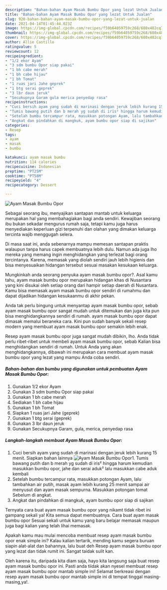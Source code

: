 ```yaml
---
description: "Bahan-bahan Ayam Masak Bumbu Opor yang lezat Untuk Jualan"
title: "Bahan-bahan Ayam Masak Bumbu Opor yang lezat Untuk Jualan"
slug: 920-bahan-bahan-ayam-masak-bumbu-opor-yang-lezat-untuk-jualan
date: 2021-04-14T01:45:44.023Z
image: https://img-global.cpcdn.com/recipes/f59b64059759c268/680x482cq70/ayam-masak-bumbu-opor-foto-resep-utama.jpg
thumbnail: https://img-global.cpcdn.com/recipes/f59b64059759c268/680x482cq70/ayam-masak-bumbu-opor-foto-resep-utama.jpg
cover: https://img-global.cpcdn.com/recipes/f59b64059759c268/680x482cq70/ayam-masak-bumbu-opor-foto-resep-utama.jpg
author: Allie Castillo
ratingvalue: 5
reviewcount: 12
recipeingredient:
- "1/2 ekor Ayam"
- "3 sdm bumbu Opor siap pakai"
- "1 bh cabe merah"
- "1 bh cabe hijau"
- "1 bh Tomat"
- "1 ruas jari Jahe geprek"
- "1 btg serai geprek"
- "3 lbr daun jeruk"
- "Secukupnya Garam gula merica penyedap rasa"
recipeinstructions:
- "Cuci bersih ayam yang sudah di marinasi dengan jeruk lebih kurang 15 menit. Siapkan bahan lainnya"
- "Tumis bawang putih dan b merah yg sudah di iris² hingga harum kemudian masukkan bumbu opor, jahe dan serai aduk² lalu masukkan cabe aduk kembali"
- "Setelah bumbu tercampur rata, masukkan potongan Ayam, lalu tambahkan air putih, masak ayam lebih kurang 25 menit sampai air menyusut dan ayam masak sempurna. Masukkan potongan tomat Sebelum di angkat."
- "Angkat dan pindahkan di mangkuk, ayam bumbu opor siap di sajikan"
categories:
- Resep
tags:
- ayam
- masak
- bumbu

katakunci: ayam masak bumbu 
nutrition: 114 calories
recipecuisine: Indonesian
preptime: "PT25M"
cooktime: "PT58M"
recipeyield: "4"
recipecategory: Dessert

---
```



![Ayam Masak Bumbu Opor](https://img-global.cpcdn.com/recipes/f59b64059759c268/680x482cq70/ayam-masak-bumbu-opor-foto-resep-utama.jpg)

Sebagai seorang ibu, menyajikan santapan mantab untuk keluarga merupakan hal yang membahagiakan bagi anda sendiri. Kewajiban seorang ibu bukan sekadar mengurus rumah saja, tetapi kamu juga harus menyediakan keperluan gizi terpenuhi dan olahan yang dimakan keluarga tercinta wajib menggugah selera.

Di masa  saat ini, anda sebenarnya mampu memesan santapan praktis walaupun tanpa harus capek membuatnya lebih dulu. Namun ada juga lho mereka yang memang ingin menghidangkan yang terlezat bagi orang tercintanya. Karena, memasak yang diolah sendiri jauh lebih higienis dan bisa menyesuaikan hidangan tersebut sesuai masakan kesukaan keluarga. 



Mungkinkah anda seorang penyuka ayam masak bumbu opor?. Asal kamu tahu, ayam masak bumbu opor merupakan hidangan khas di Nusantara yang kini disukai oleh setiap orang dari hampir setiap daerah di Nusantara. Kamu bisa memasak ayam masak bumbu opor sendiri di rumahmu dan dapat dijadikan hidangan kesukaanmu di akhir pekan.

Anda tak perlu bingung untuk menyantap ayam masak bumbu opor, sebab ayam masak bumbu opor sangat mudah untuk ditemukan dan juga kita pun bisa menghidangkannya sendiri di rumah. ayam masak bumbu opor dapat dimasak memalui beraneka cara. Kini pun sudah banyak sekali resep modern yang membuat ayam masak bumbu opor semakin lebih enak.

Resep ayam masak bumbu opor juga sangat mudah dibikin, lho. Anda tidak perlu ribet-ribet untuk membeli ayam masak bumbu opor, sebab Kalian bisa menghidangkan sendiri di rumah. Untuk Anda yang akan menghidangkannya, dibawah ini merupakan cara membuat ayam masak bumbu opor yang lezat yang mampu Anda coba sendiri.

<!--inarticleads1-->

##### Bahan-bahan dan bumbu yang digunakan untuk pembuatan Ayam Masak Bumbu Opor:

1. Gunakan 1/2 ekor Ayam
1. Gunakan 3 sdm bumbu Opor siap pakai
1. Gunakan 1 bh cabe merah
1. Sediakan 1 bh cabe hijau
1. Gunakan 1 bh Tomat
1. Siapkan 1 ruas jari Jahe (geprek)
1. Gunakan 1 btg serai (geprek)
1. Gunakan 3 lbr daun jeruk
1. Gunakan Secukupnya Garam, gula, merica, penyedap rasa




<!--inarticleads2-->

##### Langkah-langkah membuat Ayam Masak Bumbu Opor:

1. Cuci bersih ayam yang sudah di marinasi dengan jeruk lebih kurang 15 menit. Siapkan bahan lainnya
<img src="https://img-global.cpcdn.com/steps/c085dccf7b068416/160x128cq70/ayam-masak-bumbu-opor-langkah-memasak-1-foto.jpg" alt="Ayam Masak Bumbu Opor">1. Tumis bawang putih dan b merah yg sudah di iris² hingga harum kemudian masukkan bumbu opor, jahe dan serai aduk² lalu masukkan cabe aduk kembali
1. Setelah bumbu tercampur rata, masukkan potongan Ayam, lalu tambahkan air putih, masak ayam lebih kurang 25 menit sampai air menyusut dan ayam masak sempurna. Masukkan potongan tomat Sebelum di angkat.
1. Angkat dan pindahkan di mangkuk, ayam bumbu opor siap di sajikan




Ternyata cara buat ayam masak bumbu opor yang nikamt tidak ribet ini gampang sekali ya! Kita semua dapat membuatnya. Cara buat ayam masak bumbu opor Sesuai sekali untuk kamu yang baru belajar memasak maupun juga bagi kalian yang telah lihai memasak.

Apakah kamu mau mulai mencoba membuat resep ayam masak bumbu opor enak simple ini? Kalau kalian tertarik, mending kamu segera buruan siapin alat-alat dan bahannya, lalu buat deh Resep ayam masak bumbu opor yang lezat dan tidak rumit ini. Sangat taidak sulit kan. 

Oleh karena itu, daripada kita diam saja, hayo kita langsung saja buat resep ayam masak bumbu opor ini. Pasti anda tiidak akan nyesel membuat resep ayam masak bumbu opor mantab simple ini! Selamat berkreasi dengan resep ayam masak bumbu opor mantab simple ini di tempat tinggal masing-masing,ya!.

